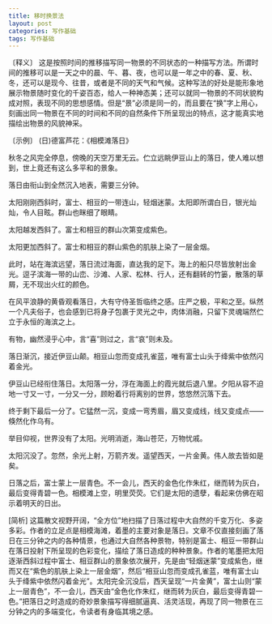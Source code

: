 ```yaml
---
title: 移时换景法
layout: post
categories: 写作基础
tags: 写作基础
---
```


〔释义〕 这是按照时间的推移描写同一物景的不同状态的一种描写方法。所谓时间的推移可以是一天之中的晨、午、暮、夜，也可以是一年之中的春、夏、秋、冬，还可以是现今、往昔，或者是不同的天气和气候。这种写法的好处是能形象地展示物景随时变化的千姿百态，给人一种神态美；还可以就同一物景的不同状貌构成对照，表现不同的思想感情。但是“景”必须是同一的，而且要在“换”字上用心，刻画出同一物景在不同的时间和不同的自然条件下所呈现出的特点，这才能真实地描绘出物景的风貌神采。

〔示例〕 (日)德富芦花：《相模滩落日》

秋冬之风完全停息，傍晚的天空万里无云。伫立远眺伊豆山上的落日，使人难以想到，世上竟还有这么多平和的景象。

落日由衔山到全然沉入地表，需要三分钟。

太阳刚刚西斜时，富士、相豆的一带连山，轻烟迷蒙。太阳即所谓白日，银光灿灿，令人目眩。群山也眯细了眼睛。

太阳越发西斜了。富士和相豆的群山次第变成紫色。

太阳更加西斜了。富士和相豆的群山紫色的肌肤上染了一层金烟。

此时，站在海滨远望，落日流过海面，直达我的足下。海上的船只尽皆放射出金光。逗子滨海一带的山峦、沙滩、人家、松林、行人，还有翻转的竹篓，散落的草屑，无不现出火红的颜色。

在风平浪静的黄昏观看落日，大有守侍圣哲临终之感。庄严之极，平和之至。纵然一个凡夫俗子，也会感到已将身子包裹于灵光之中，肉体消融，只留下灵魂端然伫立于永恒的海滨之上。

有物，幽然浸乎心中，言“喜”则过之，言“哀”则未及。

落日渐沉，接近伊豆山颠。相豆山忽而变成孔雀蓝，唯有富士山头于绛紫中依然闪着金光。

伊豆山已经衔住落日。太阳落一分，浮在海面上的霞光就后退八里。夕阳从容不迫地一寸又一寸，一分又一分，顾盼着行将离别的世界，悠悠然沉落下去。

终于剩下最后一分了。它猛然一沉，变成一弯秀眉，眉又变成线，线又变成点——倏然化作乌有。

举目仰视，世界没有了太阳。光明消逝，海山苍茫，万物忧戚。

太阳沉没了。忽然，余光上射，万箭齐发。遥望西天，一片金黄。伟人故去皆如是矣。

日落之后，富士蒙上一层青色。不一会儿，西天的金色化作朱红，继而转为灰白，最后变得青碧一色。相模滩上空，明里荧荧。它们是太阳的遗孽，看起来仿佛在昭示着明天的日出。

[简析] 这篇散文视野开阔，“全方位”地扫描了日落过程中大自然的千变万化、多姿多彩。作者的立足点是相模海滩，着墨的主要对象是落日。文章不仅直接刻画了落日在三分钟之内的各种情景，也通过大自然各种景物，特别是富士、相豆一带群山在落日投射下所呈现的色彩变化，描绘了落日造成的种种景象。作者的笔墨把太阳逐渐西斜过程中富士、相豆群山的景象依次展开，先是由“轻烟迷蒙”变成紫色，继而又在“紫色的肌肤上染上一层金烟”，然后“相豆山忽而变成孔雀蓝，唯有富士山头于绛紫中依然闪着金光”。太阳完全沉没后，西天呈现“一片金黄”，富士山则“蒙上一层青色”，不一会儿，西天由“金色化作朱红，继而转为灰白，最后变得青碧一色。”把落日之时造成的奇妙景象描写得细腻逼真、活灵活现，再现了同一物景在三分钟之内的多端变化，令读者有身临其境之感。 